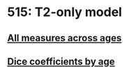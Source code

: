 515: T2-only model
==================

[All measures across ages](./515-all-measures.md)
-------------------------------------------------

[Dice coefficients by age](./515-by-age.md)
-------------------------------------------------
